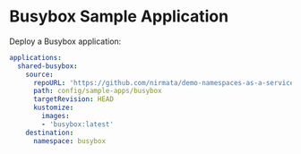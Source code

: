 # Busybox Sample Application

Deploy a Busybox application:

```yaml
applications:
  shared-busybox:
    source:
      repoURL: 'https://github.com/nirmata/demo-namespaces-as-a-service'
      path: config/sample-apps/busybox
      targetRevision: HEAD
      kustomize:
        images:
        - 'busybox:latest'
    destination:
      namespace: busybox
```

